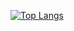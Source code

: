 [![Top Langs](https://github-readme-stats.vercel.app/api/top-langs/?username=kmerchan&layout=compact)](https://github.com/kmerchan/github-readme-stats)
